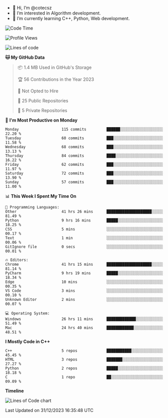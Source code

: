 - 👋 Hi, I’m @cotecsz
- 👀 I’m interested in Algorithm development.
- 🌱 I’m currently learning C++, Python, Web development.

<!---
cotecsz/cotecsz is a ✨ special ✨ repository because its `README.md` (this file) appears on your GitHub profile.
You can click the Preview link to take a look at your changes.
--->

<!--START_SECTION:waka-->
![Code Time](http://img.shields.io/badge/Code%20Time-278%20hrs%2052%20mins-blue)

![Profile Views](http://img.shields.io/badge/Profile%20Views-0-blue)

![Lines of code](https://img.shields.io/badge/From%20Hello%20World%20I%27ve%20Written-1.2%20million%20lines%20of%20code-blue)

**🐱 My GitHub Data** 

> 📦 1.4 MB Used in GitHub's Storage 
 > 
> 🏆 56 Contributions in the Year 2023
 > 
> 🚫 Not Opted to Hire
 > 
> 📜 25 Public Repositories 
 > 
> 🔑 5 Private Repositories 
 > 
📅 **I'm Most Productive on Monday** 

```text
Monday                   115 commits         ██████░░░░░░░░░░░░░░░░░░░   22.20 % 
Tuesday                  60 commits          ███░░░░░░░░░░░░░░░░░░░░░░   11.58 % 
Wednesday                68 commits          ███░░░░░░░░░░░░░░░░░░░░░░   13.13 % 
Thursday                 84 commits          ████░░░░░░░░░░░░░░░░░░░░░   16.22 % 
Friday                   62 commits          ███░░░░░░░░░░░░░░░░░░░░░░   11.97 % 
Saturday                 72 commits          ███░░░░░░░░░░░░░░░░░░░░░░   13.90 % 
Sunday                   57 commits          ███░░░░░░░░░░░░░░░░░░░░░░   11.00 % 
```


📊 **This Week I Spent My Time On** 

```text
💬 Programming Languages: 
Other                    41 hrs 26 mins      ████████████████████░░░░░   81.49 % 
Python                   9 hrs 16 mins       █████░░░░░░░░░░░░░░░░░░░░   18.25 % 
CSS                      5 mins              ░░░░░░░░░░░░░░░░░░░░░░░░░   00.17 % 
Text                     1 min               ░░░░░░░░░░░░░░░░░░░░░░░░░   00.06 % 
GitIgnore file           0 secs              ░░░░░░░░░░░░░░░░░░░░░░░░░   00.01 % 

🔥 Editors: 
Chrome                   41 hrs 15 mins      ████████████████████░░░░░   81.14 % 
PyCharm                  9 hrs 19 mins       █████░░░░░░░░░░░░░░░░░░░░   18.34 % 
Edge                     10 mins             ░░░░░░░░░░░░░░░░░░░░░░░░░   00.35 % 
VS Code                  3 mins              ░░░░░░░░░░░░░░░░░░░░░░░░░   00.10 % 
Unknown Editor           2 mins              ░░░░░░░░░░░░░░░░░░░░░░░░░   00.07 % 

💻 Operating System: 
Windows                  26 hrs 11 mins      █████████████░░░░░░░░░░░░   51.49 % 
Mac                      24 hrs 40 mins      ████████████░░░░░░░░░░░░░   48.51 % 
```

**I Mostly Code in C++** 

```text
C++                      5 repos             ███████████░░░░░░░░░░░░░░   45.45 % 
HTML                     3 repos             ███████░░░░░░░░░░░░░░░░░░   27.27 % 
Python                   2 repos             █████░░░░░░░░░░░░░░░░░░░░   18.18 % 
C                        1 repo              ██░░░░░░░░░░░░░░░░░░░░░░░   09.09 % 
```



**Timeline**

![Lines of Code chart](https://raw.githubusercontent.com/cotecsz/cotecsz/master/assets/bar_graph.png)


 Last Updated on 31/12/2023 16:35:48 UTC
<!--END_SECTION:waka-->

